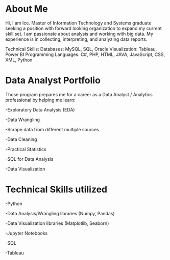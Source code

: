 # About Me
Hi, I am Ice. 
Master of Information Technology and Systems graduate seeking a position with forward looking organization to expand my current skill set. 
I am passionate about analysis and working with big data. My experience is in collecting, interpreting, and analyzing data reports. 


Technical Skills:
Databases:	MySQL, SQL, Oracle
Visualization:    Tableau, Power BI
Programming Languages:  C#, PHP, HTML, JAVA, JavaScript, CSS, XML, Python

# Data Analyst Portfolio
Those program prepares me for a career as a Data Analyst / Analytics professional by helping me learn:

  -Exploratory Data Analysis (EDA)  

  -Data Wrangling
  
  -Scrape data from different multiple sources

  -Data Cleaning

  -Practical Statistics

  -SQL for Data Analysis

  -Data Visualization 

# Technical Skills utilized

  -Python

  -Data Analysis/Wrangling libraries (Numpy, Pandas)

  -Data Visualization libraries (Matplotlib, Seaborn)

  -Jupyter Notebooks

  -SQL
  
  -Tableau
